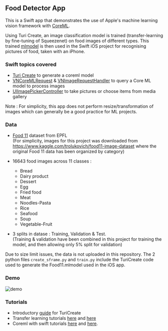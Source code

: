 ## Food Detector App
This is a Swift app that demonstrates the use of Apple's machine learning vision framework with [CoreML](https://developer.apple.com/documentation/coreml).

Using Turi Create, an image classification model is trained (transfer-learning by fine-tuning of Squeezenet) on food images of different types. This trained [mlmodel](https://developer.apple.com/documentation/coreml/mlmodel) is then used in the Swift iOS project for recognising pictures of food, taken with an iPhone.

### Swift topics covered
- [Turi Create](https://github.com/apple/turicreate) to generate a coreml model
- [VNCoreMLRequest](https://developer.apple.com/documentation/vision/vncoremlrequest) & [VNImageRequestHandler](https://developer.apple.com/documentation/vision/vnimagerequesthandler) to query a Core ML model to process images
- [UIImagePickerController](https://developer.apple.com/documentation/uikit/uiimagepickercontroller) to take pictures or choose items from media gallery

Note : For simplicity, this app does not perform resize/transformation of images which can generally be a good practice for ML projects.

### Data

- [Food 11](https://www.epfl.ch/labs/mmspg/downloads/food-image-datasets/) dataset from EPFL \
(For simplicity, images for this project was downloaded from https://www.kaggle.com/trolukovich/food11-image-dataset where the original Food 11 data has been organized by category)

- 16643 food images across 11 classes :
  - Bread
  - Dairy product
  - Dessert
  - Egg
  - Fried food
  - Meat
  - Noodles-Pasta
  - Rice
  - Seafood
  - Soup
  - Vegetable-Fruit
- 3 splits in datase : Training, Validation & Test. \
  (Training & validation have been combined in this project for training the model, and then allowing only 5% split for validation)

Due to size limit issues, the data is not uploaded in this repository. The 2 python files `create_sframe.py` and `train.py` include the TuriCreate code used to generate the Food11.mlmodel used in the iOS app.

### Demo
![demo](https://github.com/d-misra/Swift-Apps/blob/master/Project%204%20-%20CoreML/Demo.png)

### Tutorials
- Introductory [guide](https://medium.com/kinandcartacreated/intro-to-machine-learning-on-ios-with-createml-turicreate-part-2-f30f94fe8172) for TuriCreate
- Transfer learning tutorials [here](http://cs231n.github.io/transfer-learning/) and [here](https://pytorch.org/tutorials/beginner/transfer_learning_tutorial.html)
- Coreml with swift tutorials [here](https://dev.to/mehmetkoca/image-recognition-with-coreml) and [here](https://www.raywenderlich.com/577-core-ml-and-vision-machine-learning-in-ios-11-tutorial).
